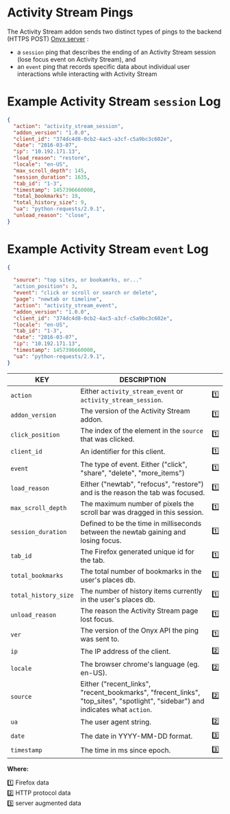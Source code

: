 # Activity Stream Pings

The Activity Stream addon sends two distinct types of pings to the backend (HTTPS POST) [Onyx server](https://github.com/mozilla/onyx) :
- a `session` ping that describes the ending of an Activity Stream session (lose focus event on Activity Stream), and
- an `event` ping that records specific data about individual user interactions while interacting with Activity Stream


# Example Activity Stream `session` Log

```json
{
  "action": "activity_stream_session",
  "addon_version": "1.0.0",
  "client_id": "374dc4d8-0cb2-4ac5-a3cf-c5a9bc3c602e",
  "date": "2016-03-07",
  "ip": "10.192.171.13",
  "load_reason": "restore",
  "locale": "en-US",
  "max_scroll_depth": 145,
  "session_duration": 1635,
  "tab_id": "1-3",
  "timestamp": 1457396660000,
  "total_bookmarks": 19,
  "total_history_size": 9,
  "ua": "python-requests/2.9.1",
  "unload_reason": "close",
}
```

# Example Activity Stream `event` Log

```json
{
  
  "source": "top sites, or bookamrks, or..."
  "action_position": 3,
  "event": "click or scroll or search or delete",
  "page": "newtab or timeline",
  "action": "activity_stream_event",
  "addon_version": "1.0.0",
  "client_id": "374dc4d8-0cb2-4ac5-a3cf-c5a9bc3c602e",
  "locale": "en-US",
  "tab_id": "1-3",
  "date": "2016-03-07",
  "ip": "10.192.171.13",
  "timestamp": 1457396660000,
  "ua": "python-requests/2.9.1",
}
```


| KEY | DESCRIPTION | &nbsp; |
|-----|-------------|:-----:|
| `action` | Either `activity_stream_event` or `activity_stream_session`. | :one:
| `addon_version` | The version of the Activity Stream addon. | :one:
| `click_position` | The index of the element in the `source` that was clicked. | :one:
| `client_id` | An identifier for this client. | :one:
| `event` | The type of event. Either ("click", "share", "delete", "more_items") | :one:
| `load_reason` | Either ("newtab", "refocus", "restore") and is the reason the tab was focused. | :one:
| `max_scroll_depth` | The maximum number of pixels the scroll bar was dragged in this session. | :one:
| `session_duration` | Defined to be the time in milliseconds between the newtab gaining and losing focus. | :one:
| `tab_id` | The Firefox generated unique id for the tab. | :one:
| `total_bookmarks` | The total number of bookmarks in the user's places db. | :one:
| `total_history_size` | The number of history items currently in the user's places db. | :one:
| `unload_reason` | The reason the Activity Stream page lost focus. | :one:
| `ver` | The version of the Onyx API the ping was sent to. | :one:
| `ip` | The IP address of the client. | :two:
| `locale` | The browser chrome's language (eg. en-US). | :two:
| `source` | Either ("recent_links", "recent_bookmarks", "frecent_links", "top_sites", "spotlight", "sidebar") and indicates what `action`. | :two:
| `ua` | The user agent string. | :two:
| `date` | The date in YYYY-MM-DD format. | :three:
| `timestamp` | The time in ms since epoch. | :three:

**Where:**

:one: Firefox data  
:two: HTTP protocol data  
:three: server augmented data
